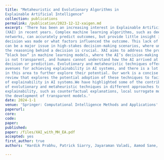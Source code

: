 ```yaml
---
title: "Metaheuristic and Evolutionary Algorithms in
Explainable Artificial Intelligence"
collection: publications
permalink: /publication/2023-12-12-xaigen.md
excerpt: 'There has been an increasing interest in Explainable Artificial Intelligence
(XAI) in recent years. Complex machine learning algorithms, such as deep neural
networks, can accurately predict outcomes, but provide little insight into how the
decision was made or what factors influenced the outcome. This lack of transparency
can be a major issue in high-stakes decision-making scenarios, where understanding
the reasoning behind a decision is crucial. XAI aims to address the problem of the
”black box” in machine learning models, where the AI’s decision-making process
is not transparent, and humans cannot understand how the AI arrived at a particular
decision or prediction. Evolutionary and metaheuristic techniques offer promising
avenues for achieving explainability in AI systems, and there is a lot of ongoing research
in this area to further explore their potential. Our work is a concise literature
review that explores the potential adoption of these techniques to facilitate the attainment
of explainability in AI systems.We have highlighted some of the contributions
of evolutionary and metaheuristic techniques in different approaches to achieving
explainability, such as counterfactual explanations, local surrogate modelling, and
the development of transparent models.'
date: 2024-1-1
venue: 'Springer: Computational Intelligence Methods and Applications'
paperurl:
core:  
code: 
paper: 
published: 
paper: /files/XAI_with_MH_EA.pdf
accepted: yes
first_author: true
authors: "Hardik Prabhu, Patrick Siarry, Jayaraman Valadi, Aamod Sane, Renu Dhadwal"

---
```



    

